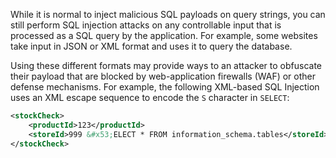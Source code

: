 While it is normal to inject malicious SQL payloads on query strings, you can still perform SQL injection attacks on any controllable input that is processed as a SQL query by the application. For example, some websites take input in JSON or XML format and uses it to query the database.

<!-- @TODO: Link Obfuscation from WAF Bypass -->
Using these different formats may provide ways to an attacker to obfuscate their payload that are blocked by web-application firewalls (WAF) or other defense mechanisms. For example, the following XML-based SQL Injection uses an XML escape sequence to encode the `S` character in `SELECT`:
```xml
<stockCheck>
    <productId>123</productId>
    <storeId>999 &#x53;ELECT * FROM information_schema.tables</storeId>
</stockCheck>
```